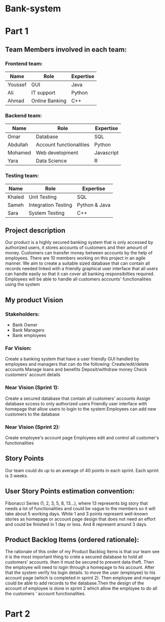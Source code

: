 # Bank-system
# Part 1
## Team Members involved in each team:

### Frontend team:
Name | Role	| Expertise
---- | ---- | --------
Youssef |	GUI | Java
Ali |	IT support |	Python
Ahmad |	Online Banking |	C++

### Backend team:
Name | Role	| Expertise
---- | ---- | --------
Omar |	Database |	SQL
Abdullah |	Account functionalities |	Python
Mohamed |	Web development | Javascript
Yara |	Data Science | R

### Testing team:
Name | Role	| Expertise
---- | ---- | --------
Khaled |	Unit Testing |	SQL
Sameh |	Integration Testing |	Python & Java
Sara |	System Testing |	C++

## Project description
Our product is a highly secured banking system that is only accessed by authorized users, it stores accounts of customers and their amount of money. Customers can transfer money between accounts by the help of employees. There are 10 members working on this project in an agile manner. We aim to create a suitable sized database that can contain all records needed linked with a friendly graphical user interface that all users can handle easily so that it can cover all banking responsibilties required. Employees will be able to handle all customers accounts' functionalities using the system

## My product Vision
### Stakeholders:
* Bank Owner
* Bank Managers
* Bank employees

### Far Vision:
Create a banking system that have a user friendly GUI handled by employees and managers that can do the following:
Create/edit/delete accounts
Manage loans and benefits
Deposit/withdraw money 
Check customers' account details

### Near Vision (Sprint 1):
Create a secured database that contain all customers' accounts
Assign database sccess to only authorized users
Friendly user interface with homepage that allow users to login to the system
Employees can add new customers to the database

### Near Vision (Sprint 2):
Create employee's account page
Employees edit and control all customer's functionalities

## Story Points
Our team could do up to an average of 40 points in each sprint. Each sprint is 3 weeks.

## User Story Points estimation convention:
Fibonacci Series (1, 2, 3, 5, 8, 13...), where 13 represents big story that needs a lot of functionalities and could be vague to the members so it will take about 5 working days. While 1 and 3 points represent well-known stories as homepage or account page design that does not need an effort and could be finished in 1 day or less. And 8 represent around 3 days.

## Product Backlog Items (ordered rationale):
The rationale of this order of my Product Backlog Items is that our team see it is the most important thing to crete a secured database to hold all customers' accounts.
then it must be secured to prevent data theft. Then the employee will need to login through a homepage to his account. After that the system verify his login details. to move the user (employee) to his account page (which is completed in sprint 2). Then employee and manager could be able to add records to the database.Then the design of the account of employee is done in sprint 2 which allow the employee to do all the customers ' account functionalities.

# Part 2
